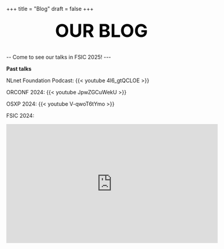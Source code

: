 +++
title = "Blog"
draft = false
+++
<style>
.page-title {
    font-size: 48px; /* Adjust size as needed */
    font-weight: bold;
    text-align: center; /* Centers the text */
    color: black;
    margin-top: 20px;
}
</style>
<h1 class="page-title">OUR BLOG</h1>
<div style="width: 100%; margin: 0 auto; text-align: left;">

-- Come to see our talks in FSIC 2025! ---

**Past talks**

NLnet Foundation Podcast: {{< youtube 4l6_gtQCLOE >}}

ORCONF 2024: {{< youtube JpwZGCuWekU >}}

OSXP 2024: {{< youtube V-qwoT6tYmo >}}

FSIC 2024:
   <iframe width="560" height="315" src="https://peertube6.f-si.org/videos/embed/u9UxBw9Vhxmdt1KPhUgSW3" 
frameborder="0" allowfullscreen></iframe>

</div>